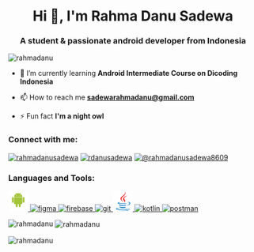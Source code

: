 <h1 align="center">Hi 👋, I'm Rahma Danu Sadewa</h1>
<h3 align="center">A student & passionate android developer from Indonesia</h3>

<p align="left"> <img src="https://komarev.com/ghpvc/?username=rahmadanu&label=Profile%20views&color=0e75b6&style=flat" alt="rahmadanu" /> </p>

- 🌱 I’m currently learning **Android Intermediate Course on Dicoding Indonesia**

- 📫 How to reach me **sadewarahmadanu@gmail.com**

- ⚡ Fun fact **I'm a night owl**

<h3 align="left">Connect with me:</h3>
<p align="left">
<a href="https://linkedin.com/in/rahmadanusadewa" target="blank"><img align="center" src="https://raw.githubusercontent.com/rahuldkjain/github-profile-readme-generator/master/src/images/icons/Social/linked-in-alt.svg" alt="rahmadanusadewa" height="30" width="40" /></a>
<a href="https://instagram.com/rdanusadewa" target="blank"><img align="center" src="https://raw.githubusercontent.com/rahuldkjain/github-profile-readme-generator/master/src/images/icons/Social/instagram.svg" alt="rdanusadewa" height="30" width="40" /></a>
<a href="https://www.youtube.com/c/rahma danu sadewa" target="blank"><img align="center" src="https://raw.githubusercontent.com/rahuldkjain/github-profile-readme-generator/master/src/images/icons/Social/youtube.svg" alt="@rahmadanusadewa8609" height="30" width="40" /></a>
</p>

<h3 align="left">Languages and Tools:</h3>
<p align="left"> <a href="https://developer.android.com" target="_blank" rel="noreferrer"> <img src="https://raw.githubusercontent.com/devicons/devicon/master/icons/android/android-original-wordmark.svg" alt="android" width="40" height="40"/> </a> <a href="https://www.figma.com/" target="_blank" rel="noreferrer"> <img src="https://www.vectorlogo.zone/logos/figma/figma-icon.svg" alt="figma" width="40" height="40"/> </a> <a href="https://firebase.google.com/" target="_blank" rel="noreferrer"> <img src="https://www.vectorlogo.zone/logos/firebase/firebase-icon.svg" alt="firebase" width="40" height="40"/> </a> <a href="https://git-scm.com/" target="_blank" rel="noreferrer"> <img src="https://www.vectorlogo.zone/logos/git-scm/git-scm-icon.svg" alt="git" width="40" height="40"/> </a> <a href="https://www.java.com" target="_blank" rel="noreferrer"> <img src="https://raw.githubusercontent.com/devicons/devicon/master/icons/java/java-original.svg" alt="java" width="40" height="40"/> </a> <a href="https://kotlinlang.org" target="_blank" rel="noreferrer"> <img src="https://www.vectorlogo.zone/logos/kotlinlang/kotlinlang-icon.svg" alt="kotlin" width="40" height="40"/> </a> <a href="https://postman.com" target="_blank" rel="noreferrer"> <img src="https://www.vectorlogo.zone/logos/getpostman/getpostman-icon.svg" alt="postman" width="40" height="40"/> </a> </p>

<p><img align="left" src="https://github-readme-stats.vercel.app/api/top-langs?username=rahmadanu&show_icons=true&locale=en&layout=compact" alt="rahmadanu" /></p>

<p>&nbsp;<img align="center" src="https://github-readme-stats.vercel.app/api?username=rahmadanu&show_icons=true&locale=en" alt="rahmadanu" /></p>

<p><img align="center" src="https://github-readme-streak-stats.herokuapp.com/?user=rahmadanu&" alt="rahmadanu" /></p>
